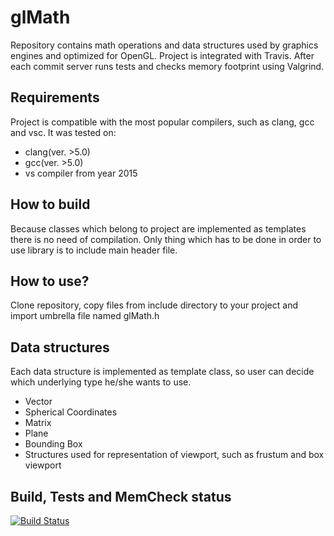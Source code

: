 # glMath

<p>Repository contains math operations and data structures used by graphics engines and optimized for OpenGL.
Project is integrated with Travis. After each commit server runs tests and checks memory footprint using Valgrind.</p>

## Requirements
Project is compatible with the most popular compilers, such as clang, gcc and vsc.
It was tested on:
<ul>
  <li>clang(ver. >5.0)</li>
  <li>gcc(ver. >5.0)</li>
  <li>vs compiler from year 2015</li>
</ul>

## How to build
Because classes which belong to project are implemented as templates there is no need of compilation.
Only thing which has to be done in order to use library is to include main header file.

## How to use?
Clone repository, copy files from include directory to your project and import umbrella file named glMath.h

## Data structures
<p>Each data structure is implemented as template class, so user can decide which underlying type he/she wants to use.</p>
<ul>
<li>Vector</li>
<li>Spherical Coordinates</li>
<li>Matrix</li>
<li>Plane</li>
<li>Bounding Box</li>
<li>Structures used for representation of viewport, such as frustum and box viewport</li>
</ul>

## Build, Tests and MemCheck status
[![Build Status](https://www.travis-ci.org/mateuszstompor/glMath.svg?branch=master)](https://www.travis-ci.org/mateuszstompor/glMath)
